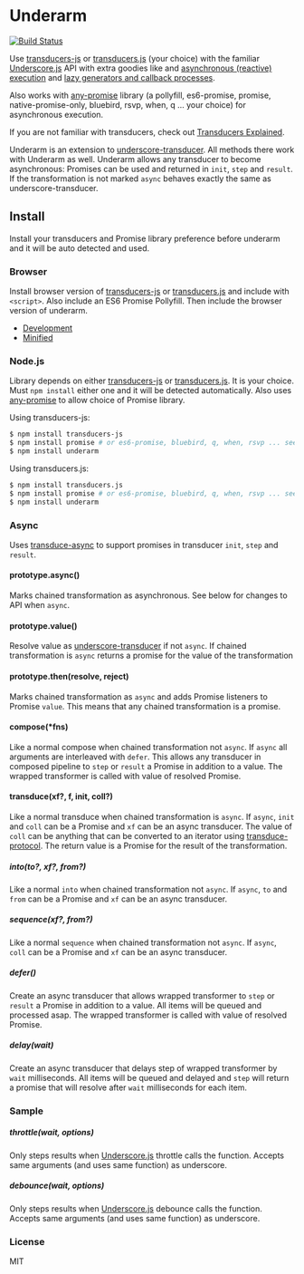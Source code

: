 # Underarm
[![Build Status](https://secure.travis-ci.org/kevinbeaty/underarm.png)](http://travis-ci.org/kevinbeaty/underarm)

Use [transducers-js][10] or [transducers.js][11] (your choice) with the familiar [Underscore.js][1] API with extra goodies like and [asynchronous (reactive) execution][2] and [lazy generators and callback processes][4].

Also works with [any-promise][6] library (a pollyfill, es6-promise, promise, native-promise-only, bluebird, rsvp, when, q ... your choice) for asynchronous execution.

If you are not familiar with transducers, check out [Transducers Explained][3].

Underarm is an extension to [underscore-transducer][5]. All methods there work with Underarm as well.  Underarm allows any transducer to become asynchronous: Promises can be used and returned in `init`, `step` and `result`.  If the transformation is not marked `async` behaves exactly the same as underscore-transducer.

## Install

Install your transducers and Promise library preference before underarm and it will be auto detected and used.

### Browser
Install browser version of [transducers-js][10] or [transducers.js][11] and include with `<script>`. Also include an ES6 Promise Pollyfill.  Then include the browser version of underarm.

* [Development][12]
* [Minified][13]

### Node.js
Library depends on either [transducers-js][10] or [transducers.js][11]. It is your choice.  Must `npm install` either one and it will be detected automatically.  Also uses [any-promise][6] to allow choice of Promise library.

Using transducers-js:
```bash
$ npm install transducers-js
$ npm install promise # or es6-promise, bluebird, q, when, rsvp ... see any-promise
$ npm install underarm
```

Using transducers.js:
```bash
$ npm install transducers.js
$ npm install promise # or es6-promise, bluebird, q, when, rsvp ... see any-promise
$ npm install underarm
```
### Async
Uses [transduce-async][15] to support promises in transducer `init`, `step` and `result`.

#### prototype.async()
Marks chained transformation as asynchronous.  See below for changes to API when `async`.

#### prototype.value()
Resolve value as [underscore-transducer][5] if not `async`.  If chained transformation is `async` returns a promise for the value of the transformation

#### prototype.then(resolve, reject)
Marks chained transformation as `async` and adds Promise listeners to Promise `value`.  This means that any chained transformation is a promise.

#### compose(\*fns)
Like a normal compose when chained transformation not `async`. If `async` all arguments are interleaved with `defer`.  This allows any transducer in composed pipeline to `step` or `result` a Promise in addition to a value.  The wrapped transformer is called with value of resolved Promise.

#### transduce(xf?, f, init, coll?)
Like a normal transduce when chained transformation is `async`.  If `async`, `init` and `coll` can be a Promise and `xf` can be an async transducer. The value of `coll` can be anything that can be converted to an iterator using [transduce-protocol][16]. The return value is a Promise for the result of the transformation.

##### into(to?, xf?, from?)
Like a normal `into` when chained transformation not `async`. If `async`, `to` and `from` can be a Promise and `xf` can be an async transducer. 

##### sequence(xf?, from?)
Like a normal `sequence` when chained transformation not `async`. If `async`, `coll` can be a Promise and `xf` can be an async transducer. 

##### defer()
Create an async transducer that allows wrapped transformer to `step` or `result` a Promise in addition to a value. All items will be queued and processed asap. The wrapped transformer is called with value of resolved Promise.

##### delay(wait)
Create an async transducer that delays step of wrapped transformer by `wait` milliseconds. All items will be queued and delayed and `step` will return a promise that will resolve after `wait` milliseconds for each item.

### Sample

##### throttle(wait, options)
Only steps results when [Underscore.js][1] throttle calls the function.  Accepts same arguments (and uses same function) as underscore.

##### debounce(wait, options)
Only steps results when [Underscore.js][1] debounce calls the function.  Accepts same arguments (and uses same function) as underscore.

### License
MIT

[1]: http://underscorejs.org/
[2]: http://simplectic.com/projects/underarm/
[3]: http://simplectic.com/blog/2014/transducers-explained-1/
[4]: http://simplectic.com/projects/underscore-transducer/
[5]: https://github.com/kevinbeaty/underscore-transducer
[6]: https://github.com/kevinbeaty/any-promise
[10]: https://github.com/cognitect-labs/transducers-js
[11]: https://github.com/jlongster/transducers.js
[12]: https://raw.githubusercontent.com/kevinbeaty/underarm/master/build/underarm.js
[13]: https://raw.githubusercontent.com/kevinbeaty/underarm/master/build/underarm.min.js
[14]: https://github.com/transduce/transduce
[15]: https://github.com/transduce/transduce-async
[16]: https://github.com/transduce/transduce-protocol
